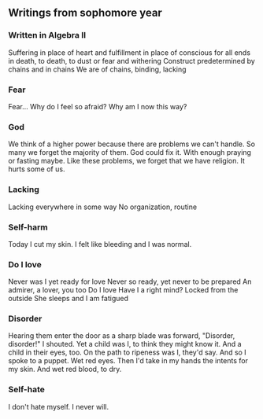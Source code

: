 ## Writings from sophomore year
### Written in Algebra II
Suffering in place of heart and fulfillment in place of conscious for all ends in death, to death, to dust or fear and withering
Construct predetermined by chains and in chains
We are of chains, binding, lacking
### Fear
Fear... Why do I feel so afraid? Why am I now this way?
### God
We think of a higher power because there are problems we can't handle. So many we forget the majority of them. God could fix it. With enough praying or fasting maybe. Like these problems, we forget that we have religion. It hurts some of us.
### Lacking
Lacking everywhere in some way
No organization, routine
### Self-harm
Today I cut my skin. I felt like bleeding and I was normal.
### Do I love
Never was I yet ready for love
Never so ready, yet never to be prepared
An admirer, a lover, you too
Do I love
Have I a right mind?
Locked from the outside
She sleeps and I am fatigued
### Disorder
Hearing them enter the door as a sharp blade was forward, "Disorder, disorder!" I shouted. Yet a child was I, to think they might know it. And a child in their eyes, too. On the path to ripeness was I, they'd say. And so I spoke to a puppet. Wet red eyes. Then I'd take in my hands the intents for my skin. And wet red blood, to dry.
### Self-hate
I don't hate myself. I never will.
